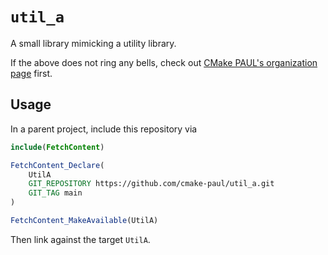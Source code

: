# `util_a`

A small library mimicking a utility library.

If the above does not ring any bells, check out [CMake PAUL's organization page](https://github.com/cmake-paul) first.

## Usage

In a parent project, include this repository via

```cmake
include(FetchContent)

FetchContent_Declare(
    UtilA
    GIT_REPOSITORY https://github.com/cmake-paul/util_a.git
    GIT_TAG main
)

FetchContent_MakeAvailable(UtilA)
```

Then link against the target `UtilA`.
